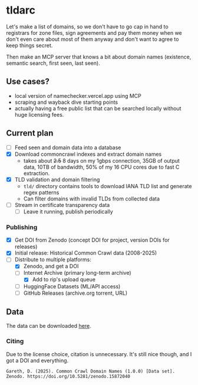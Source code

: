 # tldarc

Let's make a list of domains, so we don't have to go cap in hand to registrars
for zone files, sign agreements and pay them money when we don't even care about
most of them anyway and don't want to agree to keep things secret.

Then make an MCP server that knows a bit about domain names (existence, semantic
search, first seen, last seen).

## Use cases?

* local version of namechecker.vercel.app using MCP
* scraping and wayback dive starting points
* actually having a free public list that can be searched locally without huge
  licensing fees.

## Current plan

- [ ] Feed seen and domain data into a database
- [x] Download commoncrawl indexes and extract domain names
  - takes about ~~2.5~~ 8 days on my 1gbps connection, 35GB of output data,
    10TB of bandwidth, 50% of my 16 CPU cores due to fast C extraction.
- [x] TLD validation and domain filtering
  - `tld/` directory contains tools to download IANA TLD list and generate regex patterns
  - Can filter domains with invalid TLDs from collected data
- [ ] Stream in certificate transparency data
  - [ ] Leave it running, publish periodically

### Publishing

- [x] Get DOI from Zenodo (concept DOI for project, version DOIs for releases)
- [x] Initial release: Historical Common Crawl data (2008-2025)
- [ ] Distribute to multiple platforms:
  - [x] Zenodo, and get a DOI
  - [ ] Internet Archive (primary long-term archive)
    - [x] Add to rip's upload queue
  - [ ] HuggingFace Datasets (ML/API access)
  - [ ] GitHub Releases (archive.org torrent, URL)

## Data

The data can be downloaded [here](https://zenodo.org/records/15872040).

### Citing

Due to the license choice, citation is unnecessary. It's still nice though,
and I got a DOI and everything.

```text
Gareth, D. (2025). Common Crawl Domain Names (1.0.0) [Data set]. Zenodo. https://doi.org/10.5281/zenodo.15872040
```

